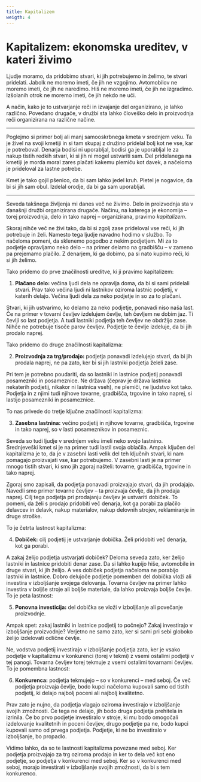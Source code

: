 ```yaml
---
title: Kapitalizem
weigth: 4
---
```


# Kapitalizem: ekonomska ureditev, v kateri živimo

Ljudje moramo, da pridobimo stvari, ki jih potrebujemo in želimo, te stvari pridelati. Jabolk ne moremo imeti, če jih ne vzgojimo. Avtomobilov ne moremo imeti, če jih ne naredimo. Hiš ne moremo imeti, če jih ne izgradimo. Izšolanih otrok ne moremo imeti, če jih nekdo ne uči.

A način, kako je to ustvarjanje reči in izvajanje del organizirano, je lahko različno. Povedano drugače, v družbi sta lahko človeško delo in proizvodnja reči organizirana na različne načine.

---

Poglejmo si primer bolj ali manj samooskrbnega kmeta v srednjem veku. Ta je živel na svoji kmetiji in si tam skupaj z družino pridelal bolj kot ne vse, kar je potreboval. Denarja bodisi ni uporabljal, bodisi ga je uporabljal le za nakup tistih redkih stvari, ki si jih ni mogel ustvariti sam. Del pridelanega na kmetiji je morda moral zares plačati kakemu plemiču kot davek, a načeloma je prideloval za lastne potrebe.

Kmet je tako gojil pšenico, da bi sam lahko jedel kruh. Pletel je nogavice, da bi si jih sam obul. Izdelal orodje, da bi ga sam uporabljal.

---

Seveda takšnega življenja mi danes več ne živimo. Delo in proizvodnja sta v današnji družbi organizirana drugače. Načinu, na katerega je ekonomija – torej proizvodnja, delo in tako naprej – organizirana, pravimo *kapitalizem*.

Skoraj nihče več ne živi tako, da bi si zgolj zase prideloval vse reči, ki jih potrebuje in želi. Namesto tega ljudje navadno hodimo v službo. To načeloma pomeni, da sklenemo pogodbo z nekim podjetjem. Mi za to podjetje opravljamo neko delo – na primer delamo na gradbišču – v zameno pa prejemamo plačilo. Z denarjem, ki ga dobimo, pa si nato kupimo reči, ki si jih želimo.

Tako pridemo do prve značilnosti ureditve, ki ji pravimo kapitalizem:

1. **Plačano delo:** večina ljudi dela ne opravlja doma, da bi si sami pridelali stvari. Prav tako večina ljudi ni lastnikov oziroma lastnic podjetij, v katerih delajo. Večina ljudi dela za neko podjetje in so za to plačani.

Stvari, ki jih ustvarimo, ko delamo za neko podjetje, ponavadi niso naša last. Če na primer v tovarni čevljev izdelujem čevlje, teh čevljem ne dobim jaz. Ti čevlji so last podjetja. A tudi lastniki podjetja teh čevljev ne obdržijo zase. Nihče ne potrebuje tisoče parov čevljev. Podjetje te čevlje izdeluje, da bi jih prodalo naprej. 

Tako pridemo do druge značilnosti kapitalizma:

2. **Proizvodnja za trg/prodajo:** podjetja ponavadi izdelujejo stvari, da bi jih prodala naprej, ne pa zato, ker bi si jih lastniki podjetja želeli zase.

Pri tem je potrebno poudariti, da so lastniki in lastnice podjetij ponavadi posamezniki in posameznice. Ne država (čeprav je država lastnica nekaterih podjetij, nikakor ni lastnica vseh), ne plemiči, ne ljudstvo kot tako. Podjetja in z njimi tudi njihove tovarne, gradbišča, trgovine in tako naprej, si lastijo posamezniki in posameznice.

To nas privede do tretje ključne značilnosti kapitalizma:

3. **Zasebna lastnina:** večino podjetij in njihove tovarne, gradbišča, trgovine in tako naprej, so v lasti posameznikov in posameznic.

Seveda so tudi ljudje v srednjem veku imeli neko svojo lastnino. Srednjeveški kmet si je na primer tudi lastil svoja oblačila. Ampak ključen del kapitalizma je to, da je v zasebni lasti velik del teh ključnih stvari, ki nam pomagajo proizvajati vse, kar potrebujemo. V zasebni lasti je na primer mnogo tistih stvari, ki smo jih zgoraj našteli: tovarne, gradbišča, trgovine in tako naprej.

Zgoraj smo zapisali, da podjetja ponavadi proizvajajo stvari, da jih prodajajo. Navedli smo primer tovarne čevljev – ta proizvaja čevlje, da jih prodaja naprej. Cilj tega podjetja pri prodajanju čevljev je ustvariti dobiček. To pomeni, da želi s prodajo pridobiti več denarja, kot ga porabi za plačilo delavcev in delavk, nakup materialov, nakup delovnih strojev, reklamiranje in druge stroške.

To je četrta lastnost kapitalizma:

4. **Dobiček:** cilj podjetij je ustvarjanje dobička. Želi pridobiti več denarja, kot ga porabi.

A zakaj želijo podjetja ustvarjati dobiček? Deloma seveda zato, ker želijo lastniki in lastnice pridobiti denar zase. Da si lahko kupijo hiše, avtomobile in druge stvari, ki jih želijo. A ves dobiček podjetja načeloma ne porabijo lastniki in lastnice. Dobro delujoče podjetje pomemben del dobička vloži ali investira v izboljšanje svojega delovanja. Tovarna čevljev na primer lahko investira v boljše stroje ali boljše materiale, da lahko proizvaja boljše čevlje. To je peta lastnost:

5. **Ponovna investicija:** del dobička se vloži v izboljšanje ali povečanje proizvodnje.

Ampak spet: zakaj lastniki in lastnice podjetij to počnejo? Zakaj investirajo v izboljšanje proizvodnje? Verjetno ne samo zato, ker si sami pri sebi globoko želijo izdelovati odlične čevlje.

Ne, vodstva podjetij investirajo v izboljšanje podjetja zato, ker je vsako podjetje v kapitalizmu v konkurenci (torej v tekmi) z vsemi ostalimi podjetji v tej panogi. Tovarna čevljev torej tekmuje z vsemi ostalimi tovarnami čevljev. To je pomembna lastnost:

6. **Konkurenca:** podjetja tekmujejo – so v konkurenci – med seboj. Če več podjetja proizvaja čevlje, bodo kupci načeloma kupovali samo od tistih podjetij, ki delajo najbolj poceni ali najbolj kvalitetno.

Prav zato je nujno, da podjetja vlagajo oziroma investirajo v izboljšanje svojih zmožnosti. Če tega ne delajo, jih bodo druga podjetja prehitela in izrinila. Če bo prvo podjetje investiralo v stroje, ki mu bodo omogočali izdelovanje kvalitetnih in poceni čevljev, drugo podjetje pa ne, bodo kupci kupovali samo od prvega podjetja. Podjetje, ki ne bo investiralo v izboljšanje, bo propadlo. 

Vidimo lahko, da so te lastnosti kapitalizma povezane med seboj. Ker podjetja proizvajajo za trg oziroma prodajo in ker to dela več kot eno podjetje, so podjetja v konkurenci med seboj. Ker so v konkurenci med seboj, morajo investirati v izboljšanje svojih zmožnosti, da bi s tem konkurenco.

